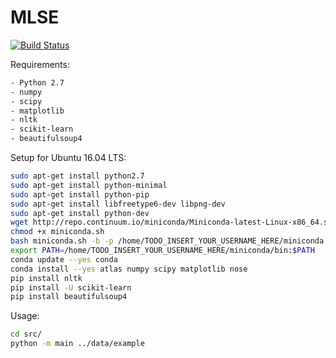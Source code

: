 # MLSE
[![Build Status](https://travis-ci.com/rsamer/MLSE.svg?token=FAdLEvwwnf8nbptujfqf&branch=master)](https://travis-ci.com/rsamer/MLSE)

Requirements:
```sh
- Python 2.7
- numpy
- scipy
- matplotlib
- nltk
- scikit-learn
- beautifulsoup4
```

Setup for Ubuntu 16.04 LTS:
```sh
sudo apt-get install python2.7
sudo apt-get install python-minimal
sudo apt-get install python-pip
sudo apt-get install libfreetype6-dev libpng-dev
sudo apt-get install python-dev
wget http://repo.continuum.io/miniconda/Miniconda-latest-Linux-x86_64.sh -O miniconda.sh
chmod +x miniconda.sh
bash miniconda.sh -b -p /home/TODO_INSERT_YOUR_USERNAME_HERE/miniconda
export PATH=/home/TODO_INSERT_YOUR_USERNAME_HERE/miniconda/bin:$PATH
conda update --yes conda
conda install --yes atlas numpy scipy matplotlib nose
pip install nltk
pip install -U scikit-learn
pip install beautifulsoup4
```

Usage:
```sh
cd src/
python -m main ../data/example
```
